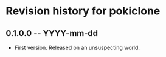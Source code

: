 # Revision history for pokiclone

## 0.1.0.0 -- YYYY-mm-dd

* First version. Released on an unsuspecting world.
